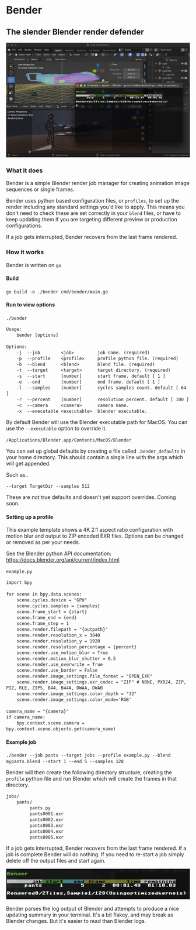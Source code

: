 
# Bender

## The slender Blender render defender

![bender](https://github.com/slipperyseal/bender/blob/main/doc/bender.jpg "bender")

### What it does

Bender is a simple Blender render job manager for creating animation
image sequences or single frames.

Bender uses python based configuration files, or `profiles`,
to set up the render including any standard settings you'd like to
apply. This means you don't need to check these are set correctly
in your `blend` files, or have to keep updating them if you are
targeting different preview or production configurations. 

If a job gets interrupted, Bender recovers from the last frame rendered.

### How it works

Bender is written on `go` 

#### Build

  `go build -o ./bender cmd/bender/main.go`

#### Run to view options

  `./bender`

```
Usage:
    bender [options] 

Options:
    -j  --job        <job>         job name. (required)
    -p  --profile    <profile>     profile python file. (required)
    -b  --blend      <blend>       blend file. (required)
    -t  --target     <target>      target directory. (required)
    -s  --start      [number]      start frame. default [ 1 ]
    -e  --end        [number]      end frame. default [ 1 ]
    -l  --samples    [number]      cycles samples count. default [ 64 ]
    -r  --percent    [number]      resolution percent. default [ 100 ]
    -c  --camera     <camera>      camera name.
    -x  --executable <executable>  blender executable.
```

By default Bender will use the Blender executable path for MacOS.
You can use the `--executable` option to override it. 

`/Applications/Blender.app/Contents/MacOS/Blender`

You can set up global defaults by creating a file called `.bender_defaults` in your home directory.
This should contain a single line with the args which will get appended.

Such as..

```
--target TargetDir --samples 512
```

These are not true defaults and doesn't yet support overrides. Coming soon.

#### Setting up a profile

This example template shows a 4K 2:1 aspect ratio configuration
with motion blur and output to ZIP encoded EXR files.
Options can be changed or removed as per your needs.

See the Blender python API documentation:
https://docs.blender.org/api/current/index.html

  `example.py`

```
import bpy

for scene in bpy.data.scenes:
    scene.cycles.device = "GPU"
    scene.cycles.samples = {samples}
    scene.frame_start = {start}
    scene.frame_end = {end}
    scene.frame_step = 1
    scene.render.filepath = "{outpath}"
    scene.render.resolution_x = 3840
    scene.render.resolution_y = 1920
    scene.render.resolution_percentage = {percent}
    scene.render.use_motion_blur = True
    scene.render.motion_blur_shutter = 0.5
    scene.render.use_overwrite = True
    scene.render.use_border = False
    scene.render.image_settings.file_format = "OPEN_EXR"
    scene.render.image_settings.exr_codec = "ZIP" # NONE, PXR24, ZIP, PIZ, RLE, ZIPS, B44, B44A, DWAA, DWAB
    scene.render.image_settings.color_depth = "32"
    scene.render.image_settings.color_mode='RGB'

camera_name = "{camera}"
if camera_name:
    bpy.context.scene.camera = bpy.context.scene.objects.get(camera_name)
```

#### Example job

  `./bender --job pants --target jobs --profile example.py --blend mypants.blend --start 1 --end 5 --samples 128`
  
Bender will then create the following directory structure,
creating the `profile` python file and run Blender which will
create the frames in that directory.

```
jobs/
    pants/
         pants.py
         pants0001.exr
         pants0002.exr
         pants0003.exr
         pants0004.exr
         pants0005.exr
```

If a job gets interrupted, Bender recovers from the last frame rendered.
If a job is complete Bender will do nothing. If you need to re-start a job
simply delete off the output files and start again. 

![progress](https://github.com/slipperyseal/bender/blob/main/doc/progress.png "progress")

Bender parses the log output of Blender and attempts to produce a nice
updating summary in your terminal.  It's a bit flakey, and may break as Blender
changes. But it's easier to read than Blender logs.

